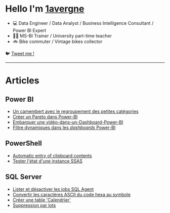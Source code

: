 # Hello I'm [1avergne](https://github.com/1avergne) 

- 💻 Data Engineer / Data Analyst / Business Intelligence Consultant / Power BI Expert
- 👨‍🏫 MS-BI Trainer / University part-time teacher 
- 🚲 Bike commuter / Vintage bikes collector 

🐦 [Tweet me !](https://twitter.com/1avergne)

---

# Articles

## Power BI

- [Un camembert avec le regroupement des petites catégories](./Articles/Camembert-avec-regroupement.html)
- [Créer un Pareto dans Power-BI](./Articles/Cr%C3%A9er-un-Pareto.html)
- [Embarquer une vidéo-dans-un-Dashboard-Power-BI](./Articles/Embarquer-une-vid%C3%A9o-dans-un-Dashboard-Power-BI.html)
- [Filtre dynamiques dans les _dashboards_ Power-BI](./Articles/Dynamic-filter-in-dashboard.html)

## PowerShell

- [Automatic entry of clipboard contents](./Articles/Clipboard-automatic-entry.html)
- [Tester l'état d'une instance SSAS](./Articles/tester-instance-ssas.html)

## SQL Server

- [Lister et désactiver les jobs SQL Agent](./Articles/Lister-desactiver-jobs-sqlAgent.html)
- [Convertir les caractères ASCII du code hexa au symbole](./Articles/convertir-code-hexa-sql.html)
- [Créer une table 'Calendrier'](./Articles/creer-calendrier-sql.html)
- [Suppression par lots](./Articles/suppression-lot.html)